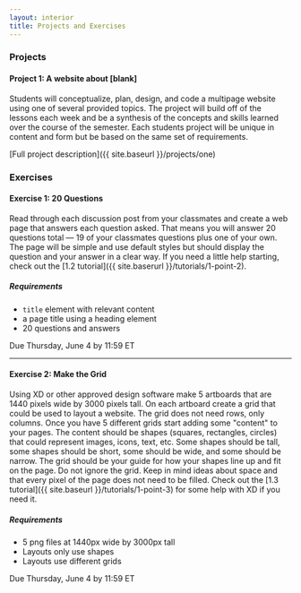 ```yaml
---
layout: interior
title: Projects and Exercises
---
```


### Projects
#### Project 1: A website about [blank]
Students will conceptualize, plan, design, and code a multipage website using one of several provided topics. The project will build off of the lessons each week and be a synthesis of the concepts and skills learned over the course of the semester. Each students project will be unique in content and form but be based on the same set of requirements.

[Full project description]({{ site.baseurl }}/projects/one)

### Exercises
#### <span id="e1">Exercise 1: 20 Questions</span>
Read through each discussion post from your classmates and create a web page that answers each question asked. That means you will answer 20 questions total — 19 of your classmates questions plus one of your own. The page will be simple and use default styles but should display the question and your answer in a clear way. If you need a little help starting, check out the [1.2 tutorial]({{ site.baserurl }}/tutorials/1-point-2).
##### Requirements
* `title` element with relevant content
* a page title using a heading element
* 20 questions and answers

<span class="due">Due Thursday, June 4 by 11:59 ET</span>

---

#### <span id="e2">Exercise 2: Make the Grid</span>
Using XD or other approved design software make 5 artboards that are 1440 pixels wide by 3000 pixels tall. On each artboard create a grid that could be used to layout a website. The grid does not need rows, only columns. Once you have 5 different grids start adding some "content" to your pages. The content should be shapes (squares, rectangles, circles) that could represent images, icons, text, etc. Some shapes should be tall, some shapes should be short, some should be wide, and some should be narrow. The grid should be your guide for how your shapes line up and fit on the page. Do not ignore the grid. Keep in mind ideas about space and that every pixel of the page does not need to be filled. Check out the [1.3 tutorial]({{ site.baseurl }}/tutorials/1-point-3) for some help with XD if you need it.

##### Requirements
* 5 png files at 1440px wide by 3000px tall
* Layouts only use shapes
* Layouts use different grids

<span class="due">Due Thursday, June 4 by 11:59 ET</span>

<!-- following weeks
---

#### <span id="e3">Exercise 3: Organization and Naming</span>
File naming and organization are important parts of making sure your files are easy to find both visually and while writing links. On Blackboard there is a simple site with a terrible file structure. Rename these files something clear and simple and then organize them into a nice folder structure. The site has a main page and then 3 sub pages for an about page, a menus page, and a gallery page.

Once you have organized and renamed the files, take a screenshot of the new structure and post it to your site. If you cannot get a view where all the files and folders are shown in one folder, take multiple screenshots or position multiple folders on the screen to show the structure.

##### Requirements
* Requirement 1

<span class="due">Due Thursday, June 11 by 11:59 ET</span>

---

#### <span id="e4">Exercise 4: Sitemap</span>
Create a site map showing the structure and organization of a website. Also include who you think the intended audience is and what the main action or actions the site is hoping a user to accomplish. The site needs to be more than a few pages. It should multiple levels of information across multiple pages. You can create your sitemap in any software you choose but it needs to be done digitally. My recommendation would be to use Illustrator.

Upload your final site map to your site and include a link to the website you made the site map for.

##### Requirements
* Requirement 1

<span class="due">Due Thursday, June 11 by 11:59 ET</span>

---

#### <span id="e5">Exercise 5: Wireframes</span>
Create two wireframes for the home page of the site you used for your site map. The first wireframe should use the widest version of the site you can see. The second wireframe should use the mobile version of the site. You can create both of them sketched on paper, both digitally, or one of each.

Upload your wireframes to your site and include a link to the website you made the site map for.

##### Requirements
* Requirement 1

<span class="due">Due Thursday, June 11 by 11:59 ET</span>

---

#### <span id="e6">Exercise 6: Type on Screen I</span>
Select a book from this [list](https://www.gutenberg.org/browse/scores/top). Using the title, author, chapter title, and the first 1000 words, make 10 different layouts. Each layout should be different and focus on contrast, heirarchy, and positioning. Five of the layouts will just be in black and white with no images and five you can use color and images if you want. Design some pages with one typeface and some pages with multiple typefaces. Try symmetrical and asymmetrical layouts and size, weight, style and other typographic concepts to create a well designed, readable page.

Each layout should be on an artboard that is 1440px wide by however tall it needs to be to accommodate the content.

##### Requirements
* Requirement 1

<span class="due">Due Thursday, June 18 by 11:59 ET</span>

---

#### <span id="e7">Exercise 7: seven-principles.txt</span>
Copy and paste the text from the source file to your HTML file. Mark up the document by keeping in mind which HTML tags are appropriate for which segments of content. Using your new knowledge of some simple CSS styling properties, style the Carl Dair content. Keep in mind web font implementation and font properties. Play with color and scale, and experiment to get familiar with this new language.

Download the [Essay]({{ site.baseurl }})

##### Requirements
* Requirement 1

<span class="due">Due Thursday, June 18 by 11:59 ET</span>

---

#### <span id="e8">Exercise 8: Patterns</span>
Using what you have learned so far, make five patterns with html. You can use divs or type to make these patterns.

##### Requirements
* Requirement 1

<span class="due">Due Thursday, June 25 by 11:59 ET</span>

---

#### <span id="e9">Exercise 9: Layouts</span>
Create the first four layouts in the E9 PDF on Blackboard with HTML and CSS. Use flexbox or floats.

##### Requirements
* Requirement 1

<span class="due">Due Thursday, June 25 by 11:59 ET</span>

---

#### <span id="e10">Exercise 10: Visualizing Responsiveness</span>
Take 4 sets of screenshots of the home page of the website you used for E9 and E10. The screenshots should be of the full height and taken with your browser at widths of 1440px, 1024px, 768px, and 320px. Combine the screenshots of each width in Illustrator, XD, or Sketch on an artboard that is the appropriate width and height.

Export the artboards as pngs and upload them to your website.

##### Requirements
* Requirement 1

<span class="due">Due Thursday, July 2 by 11:59 ET</span>

---

#### <span id="e11">Exercise 11: Type on Screen II</span>
Pick the 2 best layouts from Exercise 6 and code them as two separate web pages. Use at least one media query to make some aspects of the site responsive.

##### Requirements
* Requirement 1

<span class="due">Due Thursday, July 2July 9y 11:59 ET</span>

---

#### <span id="e12">Exercise 12: CSS Drawing</span>
Create a drawing of something in your house using only HTML and CSS. To do this you will draw some divs, position them on the page, and then style each piece with CSS. The divs will then get layered and moved around to make your final drawing. Take a look at this [link](https://blog.prototypr.io/how-i-started-drawing-css-images-3fd878675c89) for a reference on how these might get set up.

##### Requirements
* Requirement 1

<span class="due">Due Thursday, July 9 by 11:59 ET</span>

---

#### <span id="e13">Exercise 13: Programmer and Computer</span>
<strong>PART 1 - THE PROGRAMMER</strong> Create a simple drawing in XD in 2 minutes. Once you are finished, write a very precise set of instructions that will be executed by a computer. A classmate will be the computer and the result of that person following your program should result in an exact copy of your drawing. You cannot use images or verbal communications to help explain your instructions, only written words. You also cannot let the computer see what the final drawing should look like.

Upload the instructions to your website but do not upload the drawing yet.

<strong>PART 2 - THE COMPUTER</strong> Using a classmates program, execute those instructions to recreate the drawing. Do not assume instructions, follow what is written as closely as you can. Send the final drawing back to the programmer. Do this step for two different programs.

<strong>PART 3 - UPLOAD</strong> Once you have two drawings back from the two different computers, upload the two drawings along with your original to the same page as the instructions.

<strong>BRIEF HISTORY LESSON</strong> A computer was actually a job description held by many humans at one point in time, especially during WWII, where computers (mostly women) were hired to do calculation and computation on vast quantities of numbers. Also, Ada Lovelace (December 10, 1815–November 17, 1852), the daughter of poet Lord Byron, published the first algorithm intended to be carried out by a machine and is regarded as the first computer programmer. Furthermore, the term "debugging" originated from the actions of programmer Grace Hopper (December 9, 1906–January 1, 1992), who took a literal moth out of military computer. In today's male-dominated tech fields, it's important recognize the roots of computation and programming.

##### Requirements
* Requirement 1

<span class="due">Due Thursday, July 9 by 11:59 ET</span>

---

#### <span id="e14">Exercise 14: jQuery [various]</span>
<strong>Option 1 – Interactions</strong> Create a single page that has at least three unique interactions on it using jQuery. The interactions should each use a different mouse event to start the interaction and each mouse event should do something different. For example, a mouse click could change the color of an object but hovering could change the position of some text. The content of the page should be a list of your top five favorite somethings. That could be your top five favorite songs, movies, places in the world, colors, etc.

The interactions should not be hidden and should try to have some relevance to the content of your list.

##### Requirements
* Requirement 1

<span class="due">Due Thursday, July 16 by 11:59 ET</span>
-->
